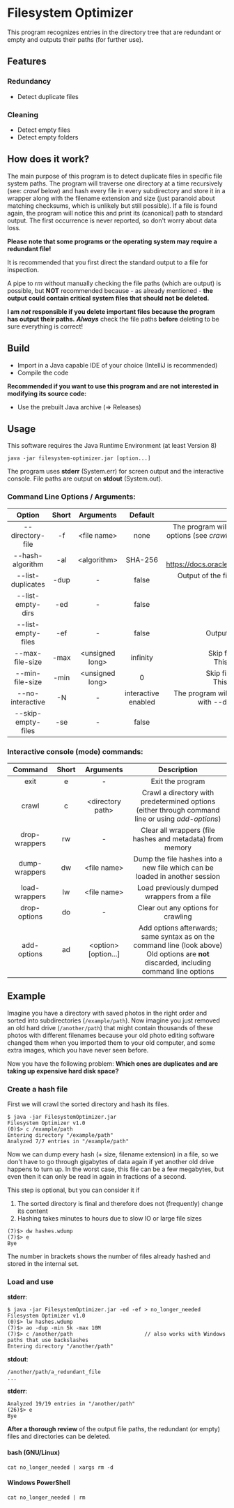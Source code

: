 # Filesystem Optimizer

This program recognizes entries in the directory tree that are redundant or empty and outputs their paths (for further use).

## Features

### Redundancy

- Detect duplicate files

### Cleaning

- Detect empty files
- Detect empty folders

## How does it work?

The main purpose of this program is to detect duplicate files in specific file system paths. The program will traverse one directory at a time recursively (see: *crawl* below) and hash every file in every subdirectory and store it in a wrapper along with the filename extension and size (just paranoid about matching checksums, which is unlikely but still possible). If a file is found again, the program will notice this and print its (canonical) path to standard output. The first occurrence is never reported, so don't worry about data loss.

**Please note that some programs or the operating system may require a redundant file!**

It is recommended that you first direct the standard output to a file for inspection.

A pipe to *rm* without manually checking the file paths (which are output) is possible, but **NOT** recommended because - as already mentioned - **the output could contain critical system files that should not be deleted.**

**I am *not* responsible if you delete important files because the program has output their paths.**
***Always*** check the file paths **before** deleting to be sure everything is correct!

## Build

- Import in a Java capable IDE of your choice (IntelliJ is recommended)
- Compile the code

**Recommended if you want to use this program and are not interested in modifying its source code:**
- Use the prebuilt Java archive (=> Releases)

## Usage

This software requires the Java Runtime Environment (at least Version 8)

```
java -jar filesystem-optimizer.jar [option...]
```

The program uses **stderr** (System.err) for screen output and the interactive console.
File paths are output on **stdout** (System.out).

### Command Line Options / Arguments:

Option             | Short    | Arguments         | Default             | Description
:----------------: | :------: | :---------------: | :-----------------: | :------------------------------------------------------:
--directory-file   | -f       | \<file name\>     | none                | The program will crawl all paths in the specified file considering the other options (see *crawl* below). There must be exactly one folder path in each line of the given file.
--hash-algorithm   | -al      | \<algorithm\>     | SHA-256             | See: https://docs.oracle.com/javase/8/docs/api/java/security/MessageDigest.html
--list-duplicates  | -dup     | -                 | false               | Output of the file path if the file is already known, i.e. has already been hashed
--list-empty-dirs  | -ed      | -                 | false               | Output of empty directories
--list-empty-files | -ef      | -                 | false               | Output of empty files, i.e. those with a size of 0 bytes
--max-file-size    | -max     | \<unsigned long\> | infinity            | Skip files larger than the specified number of bytes. <br> This command supports suffixes (e.g. -max 2G)
--min-file-size    | -min     | \<unsigned long\> | 0                   | Skip files smaller than the specified number of bytes. <br> This command supports suffixes (e.g. -min 10k)
--no-interactive   | -N       | -                 | interactive enabled | The program will exit right after processing the paths of the file specified with --directory-file. No interactive console will show up.
--skip-empty-files | -se      | -                 | false               | Skip empty files from indexing/hashing

### Interactive console (mode) commands:

Command       | Short | Arguments                | Description
:-----------: | :---: | :----------------------: | :---------------------------------------------------------------------------------------:
exit          | e     | -                        | Exit the program
crawl         | c     | \<directory path\>       | Crawl a directory with predetermined options <br> (either through command line or using *add-options*)
drop-wrappers | rw    | -                        | Clear all wrappers (file hashes and metadata) from memory
dump-wrappers | dw    | \<file name\>            | Dump the file hashes into a new file which can be loaded in another session
load-wrappers | lw    | \<file name\>            | Load previously dumped wrappers from a file
drop-options  | do    | -                        | Clear out any options for crawling
add-options   | ad    | \<option\> \[option...\] | Add options afterwards; same syntax as on the command line (look above) <br> Old options are **not** discarded, including command line options

## Example

Imagine you have a directory with saved photos in the right order and sorted into subdirectories (`/example/path`).
Now imagine you just removed an old hard drive (`/another/path`) that might contain thousands of these photos with different filenames because your old photo editing software changed them when you imported them to your old computer, and some extra images, which you have never seen before.

Now you have the following problem: **Which ones are duplicates and are taking up expensive hard disk space?**

### Create a hash file

First we will crawl the sorted directory and hash its files.

```
$ java -jar FilesystemOptimizer.jar
Filesystem Optimizer v1.0
(0)$> c /example/path
Entering directory "/example/path"
Analyzed 7/7 entries in "/example/path"
```

Now we can dump every hash (+ size, filename extension) in a file, so we don't have to go through gigabytes of data again if yet another old drive happens to turn up. In the worst case, this file can be a few megabytes, but even then it can only be read in again in fractions of a second.

This step is optional, but you can consider it if
1. The sorted directory is final and therefore does not (frequently) change its content
2. Hashing takes minutes to hours due to slow IO or large file sizes

```
(7)$> dw hashes.wdump
(7)$> e
Bye
```

The number in brackets shows the number of files already hashed and stored in the internal set.

### Load and use

**stderr**:
```
$ java -jar FilesystemOptimizer.jar -ed -ef > no_longer_needed
Filesystem Optimizer v1.0
(0)$> lw hashes.wdump
(7)$> ao -dup -min 5k -max 10M
(7)$> c /another/path                       // also works with Windows paths that use backslashes
Entering directory "/another/path"
```

**stdout**:
```
/another/path/a_redundant_file
...
```

**stderr**:
```
Analyzed 19/19 entries in "/another/path"
(26)$> e
Bye
```

**After a thorough review** of the output file paths, the redundant (or empty) files and directories can be deleted.

#### bash (GNU/Linux)

```
cat no_longer_needed | xargs rm -d
```

#### Windows PowerShell

```
cat no_longer_needed | rm
```
